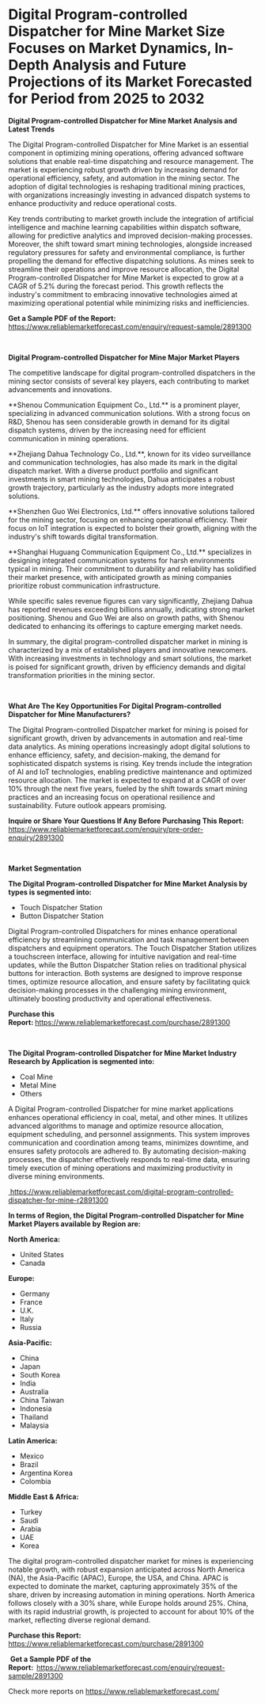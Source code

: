 <p><h1>Digital Program-controlled Dispatcher for Mine Market Size Focuses on Market Dynamics, In-Depth Analysis and Future Projections of its Market Forecasted for Period from 2025 to 2032</h1></p><p><strong>Digital Program-controlled Dispatcher for Mine Market Analysis and Latest Trends</strong></p>
<p><p>The Digital Program-controlled Dispatcher for Mine Market is an essential component in optimizing mining operations, offering advanced software solutions that enable real-time dispatching and resource management. The market is experiencing robust growth driven by increasing demand for operational efficiency, safety, and automation in the mining sector. The adoption of digital technologies is reshaping traditional mining practices, with organizations increasingly investing in advanced dispatch systems to enhance productivity and reduce operational costs.</p><p>Key trends contributing to market growth include the integration of artificial intelligence and machine learning capabilities within dispatch software, allowing for predictive analytics and improved decision-making processes. Moreover, the shift toward smart mining technologies, alongside increased regulatory pressures for safety and environmental compliance, is further propelling the demand for effective dispatching solutions. As mines seek to streamline their operations and improve resource allocation, the Digital Program-controlled Dispatcher for Mine Market is expected to grow at a CAGR of 5.2% during the forecast period. This growth reflects the industry's commitment to embracing innovative technologies aimed at maximizing operational potential while minimizing risks and inefficiencies.</p></p>
<p><strong>Get a Sample PDF of the Report:&nbsp;</strong> <a href="https://www.reliablemarketforecast.com/enquiry/request-sample/2891300?utm_campaign=2479&utm_medium=2&utm_source=Github&utm_content=ia&utm_term=14032025&utm_id=digital-program-controlled-dispatcher-for-mine">https://www.reliablemarketforecast.com/enquiry/request-sample/2891300</a></p>
<p>&nbsp;</p>
<p><strong>Digital Program-controlled Dispatcher for Mine Major Market Players</strong></p>
<p><p>The competitive landscape for digital program-controlled dispatchers in the mining sector consists of several key players, each contributing to market advancements and innovations.</p><p>**Shenou Communication Equipment Co., Ltd.** is a prominent player, specializing in advanced communication solutions. With a strong focus on R&D, Shenou has seen considerable growth in demand for its digital dispatch systems, driven by the increasing need for efficient communication in mining operations. </p><p>**Zhejiang Dahua Technology Co., Ltd.**, known for its video surveillance and communication technologies, has also made its mark in the digital dispatch market. With a diverse product portfolio and significant investments in smart mining technologies, Dahua anticipates a robust growth trajectory, particularly as the industry adopts more integrated solutions.</p><p>**Shenzhen Guo Wei Electronics, Ltd.** offers innovative solutions tailored for the mining sector, focusing on enhancing operational efficiency. Their focus on IoT integration is expected to bolster their growth, aligning with the industry's shift towards digital transformation.</p><p>**Shanghai Huguang Communication Equipment Co., Ltd.** specializes in designing integrated communication systems for harsh environments typical in mining. Their commitment to durability and reliability has solidified their market presence, with anticipated growth as mining companies prioritize robust communication infrastructure.</p><p>While specific sales revenue figures can vary significantly, Zhejiang Dahua has reported revenues exceeding billions annually, indicating strong market positioning. Shenou and Guo Wei are also on growth paths, with Shenou dedicated to enhancing its offerings to capture emerging market needs.</p><p>In summary, the digital program-controlled dispatcher market in mining is characterized by a mix of established players and innovative newcomers. With increasing investments in technology and smart solutions, the market is poised for significant growth, driven by efficiency demands and digital transformation priorities in the mining sector.</p></p>
<p>&nbsp;</p>
<p><strong>What Are The Key Opportunities For Digital Program-controlled Dispatcher for Mine Manufacturers?</strong></p>
<p><p>The Digital Program-controlled Dispatcher market for mining is poised for significant growth, driven by advancements in automation and real-time data analytics. As mining operations increasingly adopt digital solutions to enhance efficiency, safety, and decision-making, the demand for sophisticated dispatch systems is rising. Key trends include the integration of AI and IoT technologies, enabling predictive maintenance and optimized resource allocation. The market is expected to expand at a CAGR of over 10% through the next five years, fueled by the shift towards smart mining practices and an increasing focus on operational resilience and sustainability. Future outlook appears promising.</p></p>
<p><strong>Inquire or Share Your Questions If Any Before Purchasing This Report:</strong> <a href="https://www.reliablemarketforecast.com/enquiry/pre-order-enquiry/2891300?utm_campaign=2479&utm_medium=2&utm_source=Github&utm_content=ia&utm_term=14032025&utm_id=digital-program-controlled-dispatcher-for-mine">https://www.reliablemarketforecast.com/enquiry/pre-order-enquiry/2891300</a></p>
<p>&nbsp;</p>
<p><strong>Market Segmentation</strong></p>
<p><strong>The Digital Program-controlled Dispatcher for Mine Market Analysis by types is segmented into:</strong></p>
<p><ul><li>Touch Dispatcher Station</li><li>Button Dispatcher Station</li></ul></p>
<p><p>Digital Program-controlled Dispatchers for mines enhance operational efficiency by streamlining communication and task management between dispatchers and equipment operators. The Touch Dispatcher Station utilizes a touchscreen interface, allowing for intuitive navigation and real-time updates, while the Button Dispatcher Station relies on traditional physical buttons for interaction. Both systems are designed to improve response times, optimize resource allocation, and ensure safety by facilitating quick decision-making processes in the challenging mining environment, ultimately boosting productivity and operational effectiveness.</p></p>
<p><strong>Purchase this Report:&nbsp;</strong><a href="https://www.reliablemarketforecast.com/purchase/2891300?utm_campaign=2479&utm_medium=2&utm_source=Github&utm_content=ia&utm_term=14032025&utm_id=digital-program-controlled-dispatcher-for-mine">https://www.reliablemarketforecast.com/purchase/2891300</a></p>
<p>&nbsp;</p>
<p><strong>The Digital Program-controlled Dispatcher for Mine Market Industry Research by Application is segmented into:</strong></p>
<p><ul><li>Coal Mine</li><li>Metal Mine</li><li>Others</li></ul></p>
<p><p>A Digital Program-controlled Dispatcher for mine market applications enhances operational efficiency in coal, metal, and other mines. It utilizes advanced algorithms to manage and optimize resource allocation, equipment scheduling, and personnel assignments. This system improves communication and coordination among teams, minimizes downtime, and ensures safety protocols are adhered to. By automating decision-making processes, the dispatcher effectively responds to real-time data, ensuring timely execution of mining operations and maximizing productivity in diverse mining environments.</p></p>
<p><a href="https://www.reliablemarketforecast.com/digital-program-controlled-dispatcher-for-mine-r2891300?utm_campaign=2479&utm_medium=2&utm_source=Github&utm_content=ia&utm_term=14032025&utm_id=digital-program-controlled-dispatcher-for-mine">&nbsp;https://www.reliablemarketforecast.com/digital-program-controlled-dispatcher-for-mine-r2891300</a></p>
<p><strong>In terms of Region, the Digital Program-controlled Dispatcher for Mine Market Players available by Region are:</strong></p>
<p>
    <p> <strong> North America: </strong>
        <ul>
            <li>United States</li>
            <li>Canada</li>
        </ul>
        </p> 
    <p> <strong> Europe: </strong>
        <ul>
            <li>Germany</li>
            <li>France</li>
            <li>U.K.</li>
            <li>Italy</li>
            <li>Russia</li>
        </ul>
        </p> 
    <p> <strong> Asia-Pacific: </strong>
        <ul>
            <li>China</li>
            <li>Japan</li>
            <li>South Korea</li>
            <li>India</li>
            <li>Australia</li>
            <li>China Taiwan</li>
            <li>Indonesia</li>
            <li>Thailand</li>
            <li>Malaysia</li>
        </ul>
        </p> 
    <p> <strong> Latin America: </strong>
        <ul>
            <li>Mexico</li>
            <li>Brazil</li>
            <li>Argentina Korea</li>
            <li>Colombia</li>
        </ul>
        </p> 
    <p> <strong> Middle East & Africa: </strong>
        <ul>
            <li>Turkey</li>
            <li>Saudi</li>
            <li>Arabia</li>
            <li>UAE</li>
            <li>Korea</li>
        </ul>
    </p>
    </p>
<p><p>The digital program-controlled dispatcher market for mines is experiencing notable growth, with robust expansion anticipated across North America (NA), the Asia-Pacific (APAC), Europe, the USA, and China. APAC is expected to dominate the market, capturing approximately 35% of the share, driven by increasing automation in mining operations. North America follows closely with a 30% share, while Europe holds around 25%. China, with its rapid industrial growth, is projected to account for about 10% of the market, reflecting diverse regional demand.</p></p>
<p><strong>Purchase this Report: </strong><a href="https://www.reliablemarketforecast.com/purchase/2891300?utm_campaign=2479&utm_medium=2&utm_source=Github&utm_content=ia&utm_term=14032025&utm_id=digital-program-controlled-dispatcher-for-mine">https://www.reliablemarketforecast.com/purchase/2891300</a></p>
<p>&nbsp;<strong>Get a Sample PDF of the Report:&nbsp;&nbsp;</strong><a href="https://www.reliablemarketforecast.com/enquiry/request-sample/2891300?utm_campaign=2479&utm_medium=2&utm_source=Github&utm_content=ia&utm_term=14032025&utm_id=digital-program-controlled-dispatcher-for-mine">https://www.reliablemarketforecast.com/enquiry/request-sample/2891300</a></p>
<p><strong></strong></p>
<p>Check more reports on <a href="https://www.reliablemarketforecast.com/?utm_campaign=2479&utm_medium=2&utm_source=Github&utm_content=ia&utm_term=14032025&utm_id=digital-program-controlled-dispatcher-for-mine">https://www.reliablemarketforecast.com/</a></p>
